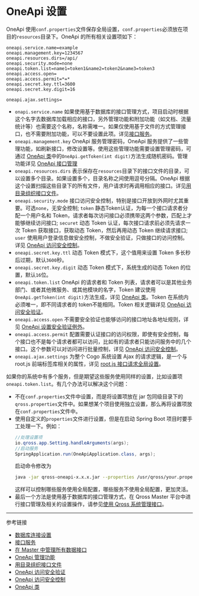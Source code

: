 # OneApi 设置

OneApi 使用`conf.properties`文件保存全局设置，`conf.properties`必须放在项目的`resources`目录下。OneApi 的所有相关设置项如下：

```properties
oneapi.service.name=example
oneapi.management.key=1234567
oneapi.resources.dirs=/api/
oneapi.security.mode=none
oneapi.token.list=name1=token1&name2=token2&name3=token3
oneapi.access.open=
oneapi.access.permit=*=*
oneapi.secret.key.ttl=3600
oneapi.secret.key.digit=16

oneapi.ajax.settings=
```

* `onapi.service.name` 如果使用基于数据库的接口管理方式，项目启动时根据这个名字去数据库加载相应的接口，另外管理功能和附加功能（如文档、流量统计等）也需要这个名称，名称需唯一。如果仅使用基于文件的方式管理接口，也不需要附加功能，可以不要设置此项。详见[接口服务](/oneapi/service.md)。
* `oneapi.management.key` OneApi 服务管理密码，OneApi 服务提供了一些管理功能，如刷新接口，修改设置等。使用这些管理功能需要设置管理密码，可通过 [OneApi 类](/oneapi/class.md)中的`OneApi.getToken(int digit)`方法生成随机密码。管理功能详见 [OneApi 接口管理](/oneapi/management.md)
* `oneapi.resources.dirs` 表示保存在`resources`目录下的接口文件的目录，可以设置多个目录。如果设置多个，目录名称之间使用逗号分隔。OneApi 根据这个设置扫描这些目录下的所有文件，用户请求时再调用相应的接口。详见[用目录组织接口文件](/oneapi/file.md)。
* `oneapi.security.mode` 接口访问安全控制，特别是接口开放到外网时尤其重要。可选`none`，无安全控制; `token` 静态Token认证，为每一个接口请求者分配一个用户名和 Token，请求者每次访问接口必须携带这两个参数，匹配上才能够继续访问接口; `securet` 动态 Token 认证，每次接口请求前必须先请求一次 Token 获取接口，获取动态 Token，然后再用动态 Token 继续请求接口; `user` 使用用户登录信息做安全控制，不做安全验证，只做接口的访问控制。详见 [OneApi 访问安全控制](/oneapi/token.md)。
* `oneapi.secret.key.ttl` 动态 Token 模式下，这个值用来设置 Token 多长秒后过期，默认`3600`秒。
* `oneapi.secret.key.digit` 动态 Token 模式下，系统生成的动态 Token 的位置，默认`16`位。
* `oneapi.token.list` OneApi 的请求者和 Token 列表，请求者可以是其他业务部门、或者其他微服务、或其他模块的名字，Token 建议使用`OneApi.getToken(int digit)`方法生成，详见 [OneApi 类](/oneapi/class.md)。Token 在系统内必须唯一，即不同请求者的 token不能相同。Token 相关逻辑详见 [OneApi 访问安全验证](/oneapi/token.md)。
* `oneapi.access.open` 不需要安全验证也能够访问的接口地址各地址规则，详见 [OneApi 设置安全验证例外](/oneapi/open.md)。
* `oneapi.access.permit` 配置需要认证接口的访问权限，即使有安全控制，每个接口也不是每个请求者都可以访问，比如有的请求者只能访问服务中的几个接口。这个参数可以对访问进行批量控制，详见 [OneApi 访问安全控制](/oneapi/permit.md)。
* `oneapi.ajax.settings` 为整个 Cogo 系统设置 Ajax 的请求逻辑，是一个与 root.js 前端标签库相关的属性，详见 [root.js 接口请求全局设置](/root.js/ajax.md)。

如果你的系统中有多个服务，但是期望这些服务使用同样的设置，比如设置项`oneapi.token.list`。有几个办法可以解决这个问题：

* 不在`conf.properties`文件中设置，而是将设置项放在 jar 包同级目录下的`qross.properties`文件中。如果想某个项目使用独立设置，那么再将设置项放在`conf.properties`文件中。
* 使用自定义的`properties`文件进行设置，但是在启动 Spring Boot 项目时要手工处理一下。例如：
    ```java
    //处理设置项
    io.qross.app.Setting.handleArguments(args);
    //启动服务
	SpringApplication.run(OneApiApplication.class, args);
    ```
    启动命令修改为
    ```sh
    java -jar qross-oneapi-x.x.x.jar --properties /usr/qross/your.properties
    ```
    这样可以控制哪些服务使用全局配置，哪些服务不使用全局配置，更加灵活。
* 最后一个方法是使用基于数据库的接口管理方式，在 Qross Master 平台中进行接口管理及相关的设置操作，请参见[使用 Qross 系统管理接口](/oneapi/master.md)。

---
参考链接

* [数据库连接设置](/pql/properties.md)
* [接口服务](/oneapi/service.md)
* [在 Master 中管理所有数据接口](/oneapi/master.md)
* [OneApi 管理功能](/oneapi/management.md)
* [用目录组织接口文件](/oneapi/file.md)
* [OneApi 访问安全验证](/oneapi/token.md)
* [OneApi 访问安全控制](/oneapi/permit.md)
* [OneApi 类](/oneapi/class.md)